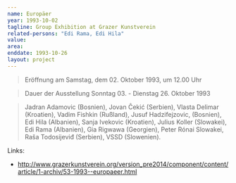 ```yaml
---
name: Europäer
year: 1993-10-02
tagline: Group Exhibition at Grazer Kunstverein
related-persons: "Edi Rama, Edi Hila"
value:
area:
enddate: 1993-10-26
layout: project
---
```

>Eröffnung am Samstag, dem 02. Oktober 1993, um 12.00 Uhr

>Dauer der Ausstellung
Sonntag 03. - Dienstag 26. Oktober 1993

>Jadran Adamovic (Bosnien), Jovan Ĉekić (Serbien), Vlasta Delimar (Kroatien), Vadim Fishkin (Rußland), Jusuf Hadzifejzovic, (Bosnien), Edi Hila (Albanien), Sanja Ivekovic (Kroatien), Julius Koller (Slowakei), Edi Rama (Albanien), Gia Rigwawa (Georgien), Peter Rónai Slowakei, Raša Todosijeviđ (Serbien), VSSD (Slowenien).

Links:
* <http://www.grazerkunstverein.org/version_pre2014/component/content/article/1-archiv/53-1993--europaeer.html>
